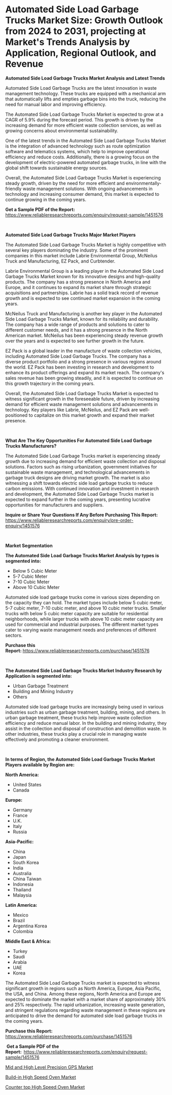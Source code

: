 <p><h1>Automated Side Load Garbage Trucks Market Size: Growth Outlook from 2024 to 2031, projecting at Market's Trends Analysis by Application, Regional Outlook, and Revenue</h1></p><p><strong>Automated Side Load Garbage Trucks Market Analysis and Latest Trends</strong></p>
<p><p>Automated Side Load Garbage Trucks are the latest innovation in waste management technology. These trucks are equipped with a mechanical arm that automatically lifts and empties garbage bins into the truck, reducing the need for manual labor and improving efficiency. </p><p>The Automated Side Load Garbage Trucks Market is expected to grow at a CAGR of 5.9% during the forecast period. This growth is driven by the increasing demand for more efficient waste collection services, as well as growing concerns about environmental sustainability. </p><p>One of the latest trends in the Automated Side Load Garbage Trucks Market is the integration of advanced technology such as route optimization software and telematics systems, which help to improve operational efficiency and reduce costs. Additionally, there is a growing focus on the development of electric-powered automated garbage trucks, in line with the global shift towards sustainable energy sources.</p><p>Overall, the Automated Side Load Garbage Trucks Market is experiencing steady growth, driven by the need for more efficient and environmentally-friendly waste management solutions. With ongoing advancements in technology and increasing consumer demand, this market is expected to continue growing in the coming years.</p></p>
<p><strong>Get a Sample PDF of the Report:&nbsp;</strong> <a href="https://www.reliableresearchreports.com/enquiry/request-sample/1451576">https://www.reliableresearchreports.com/enquiry/request-sample/1451576</a></p>
<p>&nbsp;</p>
<p><strong>Automated Side Load Garbage Trucks Major Market Players</strong></p>
<p><p>The Automated Side Load Garbage Trucks Market is highly competitive with several key players dominating the industry. Some of the prominent companies in this market include Labrie Environmental Group, McNeilus Truck and Manufacturing, EZ Pack, and Curbtender.</p><p>Labrie Environmental Group is a leading player in the Automated Side Load Garbage Trucks Market known for its innovative designs and high-quality products. The company has a strong presence in North America and Europe, and it continues to expand its market share through strategic acquisitions and partnerships. Labrie has a solid track record of revenue growth and is expected to see continued market expansion in the coming years.</p><p>McNeilus Truck and Manufacturing is another key player in the Automated Side Load Garbage Trucks Market, known for its reliability and durability. The company has a wide range of products and solutions to cater to different customer needs, and it has a strong presence in the North American market. McNeilus has been experiencing steady revenue growth over the years and is expected to see further growth in the future.</p><p>EZ Pack is a global leader in the manufacture of waste collection vehicles, including Automated Side Load Garbage Trucks. The company has a diverse product portfolio and a strong presence in various regions around the world. EZ Pack has been investing in research and development to enhance its product offerings and expand its market reach. The company's sales revenue has been growing steadily, and it is expected to continue on this growth trajectory in the coming years.</p><p>Overall, the Automated Side Load Garbage Trucks Market is expected to witness significant growth in the foreseeable future, driven by increasing demand for efficient waste management solutions and advancements in technology. Key players like Labrie, McNeilus, and EZ Pack are well-positioned to capitalize on this market growth and expand their market presence.</p></p>
<p>&nbsp;</p>
<p><strong>What Are The Key Opportunities For Automated Side Load Garbage Trucks Manufacturers?</strong></p>
<p><p>The Automated Side Load Garbage Trucks market is experiencing steady growth due to increasing demand for efficient waste collection and disposal solutions. Factors such as rising urbanization, government initiatives for sustainable waste management, and technological advancements in garbage truck designs are driving market growth. The market is also witnessing a shift towards electric side load garbage trucks to reduce carbon emissions. With continued innovation and investment in research and development, the Automated Side Load Garbage Trucks market is expected to expand further in the coming years, presenting lucrative opportunities for manufacturers and suppliers.</p></p>
<p><strong>Inquire or Share Your Questions If Any Before Purchasing This Report:</strong> <a href="https://www.reliableresearchreports.com/enquiry/pre-order-enquiry/1451576">https://www.reliableresearchreports.com/enquiry/pre-order-enquiry/1451576</a></p>
<p>&nbsp;</p>
<p><strong>Market Segmentation</strong></p>
<p><strong>The Automated Side Load Garbage Trucks Market Analysis by types is segmented into:</strong></p>
<p><ul><li>Below 5 Cubic Meter</li><li>5-7 Cubic Meter</li><li>7-10 Cubic Meter</li><li>Above 10 Cubic Meter</li></ul></p>
<p><p>Automated side load garbage trucks come in various sizes depending on the capacity they can hold. The market types include below 5 cubic meter, 5-7 cubic meter, 7-10 cubic meter, and above 10 cubic meter trucks. Smaller trucks with below 5 cubic meter capacity are suitable for residential neighborhoods, while larger trucks with above 10 cubic meter capacity are used for commercial and industrial purposes. The different market types cater to varying waste management needs and preferences of different sectors.</p></p>
<p><strong>Purchase this Report:&nbsp;</strong><a href="https://www.reliableresearchreports.com/purchase/1451576">https://www.reliableresearchreports.com/purchase/1451576</a></p>
<p>&nbsp;</p>
<p><strong>The Automated Side Load Garbage Trucks Market Industry Research by Application is segmented into:</strong></p>
<p><ul><li>Urban Garbage Treatment</li><li>Building and Mining Industry</li><li>Others</li></ul></p>
<p><p>Automated side load garbage trucks are increasingly being used in various industries such as urban garbage treatment, building, mining, and others. In urban garbage treatment, these trucks help improve waste collection efficiency and reduce manual labor. In the building and mining industry, they assist in the collection and disposal of construction and demolition waste. In other industries, these trucks play a crucial role in managing waste effectively and promoting a cleaner environment.</p></p>
<p>&nbsp;</p>
<p><strong>In terms of Region, the Automated Side Load Garbage Trucks Market Players available by Region are:</strong></p>
<p>
    <p> <strong> North America: </strong>
        <ul>
            <li>United States</li>
            <li>Canada</li>
        </ul>
        </p> 
    <p> <strong> Europe: </strong>
        <ul>
            <li>Germany</li>
            <li>France</li>
            <li>U.K.</li>
            <li>Italy</li>
            <li>Russia</li>
        </ul>
        </p> 
    <p> <strong> Asia-Pacific: </strong>
        <ul>
            <li>China</li>
            <li>Japan</li>
            <li>South Korea</li>
            <li>India</li>
            <li>Australia</li>
            <li>China Taiwan</li>
            <li>Indonesia</li>
            <li>Thailand</li>
            <li>Malaysia</li>
        </ul>
        </p> 
    <p> <strong> Latin America: </strong>
        <ul>
            <li>Mexico</li>
            <li>Brazil</li>
            <li>Argentina Korea</li>
            <li>Colombia</li>
        </ul>
        </p> 
    <p> <strong> Middle East & Africa: </strong>
        <ul>
            <li>Turkey</li>
            <li>Saudi</li>
            <li>Arabia</li>
            <li>UAE</li>
            <li>Korea</li>
        </ul>
    </p>
    </p>
<p><p>The Automated Side Load Garbage Trucks market is expected to witness significant growth in regions such as North America, Europe, Asia Pacific, the USA, and China. Among these regions, North America and Europe are expected to dominate the market with a market share of approximately 30% and 25% respectively. The rapid urbanization, increasing waste generation, and stringent regulations regarding waste management in these regions are anticipated to drive the demand for automated side load garbage trucks in the coming years.</p></p>
<p><strong>Purchase this Report: </strong><a href="https://www.reliableresearchreports.com/purchase/1451576">https://www.reliableresearchreports.com/purchase/1451576</a></p>
<p>&nbsp;<strong>Get a Sample PDF of the Report:&nbsp;&nbsp;</strong><a href="https://www.reliableresearchreports.com/enquiry/request-sample/1451576">https://www.reliableresearchreports.com/enquiry/request-sample/1451576</a></p>
<p><strong></strong></p>
<p><p><a href="https://view.publitas.com/reportprime-1/mid-and-high-level-precision-gps-market-analysis-examines-its-scope-on-growth-opportunities-and-forecasted-trends-spanning-from-2023-to-2030/">Mid and High Level Precision GPS Market</a></p><p><a href="https://view.publitas.com/reportprime-1/build-in-high-speed-oven-market-growth-market-trends-covid-19-impact-and-forecasts-for-period-from-2023-2030/">Build-in High Speed Oven Market</a></p><p><a href="https://view.publitas.com/reportprime-1/counter-top-high-speed-oven-market-growth-market-trends-covid-19-impact-and-forecasts-for-period-from-2023-2030/">Counter top High Speed Oven Market</a></p></p>